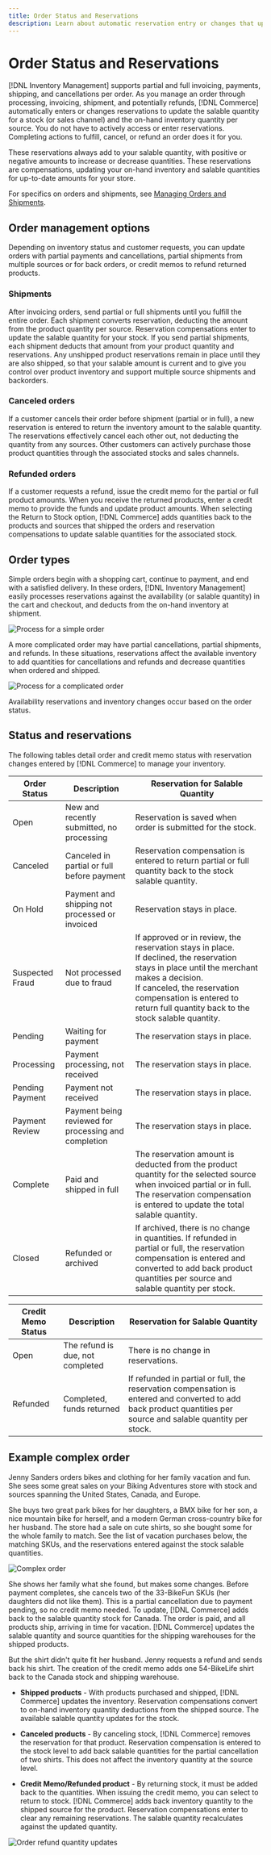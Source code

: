 ```yaml
---
title: Order Status and Reservations
description: Learn about automatic reservation entry or changes that update the salable quantity for a stock (or sales channel) and the on-hand inventory quantity per source.
---
```

# Order Status and Reservations

[!DNL Inventory Management] supports partial and full invoicing, payments, shipping, and cancellations per order. As you manage an order through processing, invoicing, shipment, and potentially refunds, [!DNL Commerce] automatically enters or changes reservations to update the salable quantity for a stock (or sales channel) and the on-hand inventory quantity per source. You do not have to actively access or enter reservations. Completing actions to fulfill, cancel, or refund an order does it for you.

These reservations always add to your salable quantity, with positive or negative amounts to increase or decrease quantities. These reservations are compensations, updating your on-hand inventory and salable quantities for up-to-date amounts for your store.

For specifics on orders and shipments, see [Managing Orders and Shipments](shipments.md).

## Order management options

Depending on inventory status and customer requests, you can update orders with partial payments and cancellations, partial shipments from multiple sources or for back orders, or credit memos to refund returned products.

### Shipments

After invoicing orders, send partial or full shipments until you fulfill the entire order. Each shipment converts reservation, deducting the amount from the product quantity per source. Reservation compensations enter to update the salable quantity for your stock. If you send partial shipments, each shipment deducts that amount from your product quantity and reservations. Any unshipped product reservations remain in place until they are also shipped, so that your salable amount is current and to give you control over product inventory and support multiple source shipments and backorders.

### Canceled orders

If a customer cancels their order before shipment (partial or in full), a new reservation is entered to return the inventory amount to the salable quantity. The reservations effectively cancel each other out, not deducting the quantity from any sources. Other customers can actively purchase those product quantities through the associated stocks and sales channels.

### Refunded orders

If a customer requests a refund, issue the credit memo for the partial or full product amounts. When you receive the returned products, enter a credit memo to provide the funds and update product amounts. When selecting the Return to Stock option, [!DNL Commerce] adds quantities back to the products and sources that shipped the orders and reservation compensations to update salable quantities for the associated stock.

## Order types

Simple orders begin with a shopping cart, continue to payment, and end with a satisfied delivery. In these orders, [!DNL Inventory Management] easily processes reservations against the availability (or salable quantity) in the cart and checkout, and deducts from the on-hand inventory at shipment.

![Process for a simple order](assets/diagram-simple-order-flow.png)

A more complicated order may have partial cancellations, partial shipments, and refunds. In these situations, reservations affect the available inventory to add quantities for cancellations and refunds and decrease quantities when ordered and shipped.

![Process for a complicated order](assets/diagram-complicated-order-flow.png)

Availability reservations and inventory changes occur based on the order status.

## Status and reservations

The following tables detail order and credit memo status with reservation changes entered by [!DNL Commerce] to manage your inventory.

|Order Status|Description|Reservation for Salable Quantity|
|--|--|--|
|Open|New and recently submitted, no processing|Reservation is saved when order is submitted for the stock.|
|Canceled|Canceled in partial or full before payment|Reservation compensation is entered to return partial or full quantity back to the stock salable quantity.|
|On Hold|Payment and shipping not processed or invoiced|Reservation stays in place.|
|Suspected Fraud|Not processed due to fraud|If approved or in review, the reservation stays in place.<br/>If declined, the reservation stays in place until the merchant makes a decision.<br/>If canceled, the reservation compensation is entered to return full quantity back to the stock salable quantity.|
|Pending|Waiting for payment|The reservation stays in place.|
|Processing|Payment processing, not received|The reservation stays in place.|
|Pending Payment|Payment not received|The reservation stays in place.|
|Payment Review|Payment being reviewed for processing and completion|The reservation stays in place.|
|Complete|Paid and shipped in full|The reservation amount is deducted from the product quantity for the selected source when invoiced partial or in full. The reservation compensation is entered to update the total salable quantity.|
|Closed|Refunded or archived|If archived, there is no change in quantities. If refunded in partial or full, the reservation compensation is entered and converted to add back product quantities per source and salable quantity per stock.|

|Credit Memo Status|Description|Reservation for Salable Quantity|
|--|--|--|
|Open|The refund is due, not completed|There is no change in reservations.|
|Refunded|Completed, funds returned|If refunded in partial or full, the reservation compensation is entered and converted to add back product quantities per source and salable quantity per stock.|

## Example complex order

Jenny Sanders orders bikes and clothing for her family vacation and fun. She sees some great sales on your Biking Adventures store with stock and sources spanning the United States, Canada, and Europe.

She buys two great park bikes for her daughters, a BMX bike for her son, a nice mountain bike for herself, and a modern German cross-country bike for her husband. The store had a sale on cute shirts, so she bought some for the whole family to match. See the list of vacation purchases below, the matching SKUs, and the reservations entered against the stock salable quantities.

![Complex order](assets/diagram-order-complex.png)

She shows her family what she found, but makes some changes. Before payment completes, she cancels two of the 33-BikeFun SKUs (her daughters did not like them). This is a partial cancellation due to payment pending, so no credit memo needed. To update, [!DNL Commerce] adds back to the salable quantity stock for Canada. The order is paid, and all products ship, arriving in time for vacation. [!DNL Commerce] updates the salable quantity and source quantities for the shipping warehouses for the shipped products.

But the shirt didn't quite fit her husband. Jenny requests a refund and sends back his shirt. The creation of the credit memo adds one 54-BikeLife shirt back to the Canada stock and shipping warehouse.

- **Shipped products** - With products purchased and shipped, [!DNL Commerce] updates the inventory. Reservation compensations convert to on-hand inventory quantity deductions from the shipped source. The available salable quantity updates for the stock.

- **Canceled products** - By canceling stock, [!DNL Commerce] removes the reservation for that product. Reservation compensation is entered to the stock level to add back salable quantities for the partial cancellation of two shirts. This does not affect the inventory quantity at the source level.

- **Credit Memo/Refunded product** - By returning stock, it must be added back to the quantities. When issuing the credit memo, you can select to return to stock. [!DNL Commerce] adds back inventory quantity to the shipped source for the product. Reservation compensations enter to clear any remaining reservations. The salable quantity recalculates against the updated quantity.

![Order refund quantity updates](assets/diagram-order-refund.png)
